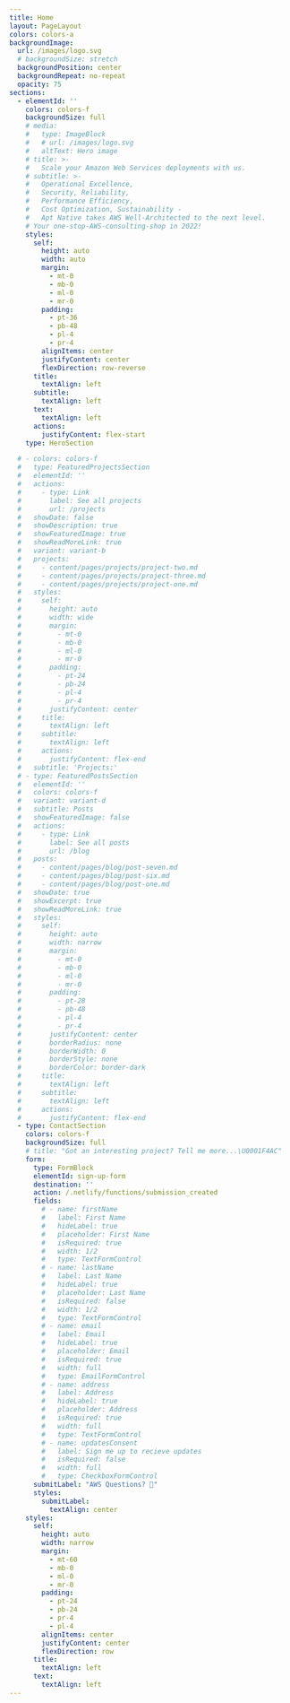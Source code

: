 ```yaml
---
title: Home
layout: PageLayout
colors: colors-a
backgroundImage:
  url: /images/logo.svg
  # backgroundSize: stretch
  backgroundPosition: center
  backgroundRepeat: no-repeat
  opacity: 75
sections:
  - elementId: ''
    colors: colors-f
    backgroundSize: full
    # media:
    #   type: ImageBlock
    #   # url: /images/logo.svg
    #   altText: Hero image
    # title: >-
    #   Scale your Amazon Web Services deployments with us.
    # subtitle: >-
    #   Operational Excellence,
    #   Security, Reliability,
    #   Performance Efficiency,
    #   Cost Optimization, Sustainability -
    #   Apt Native takes AWS Well-Architected to the next level.
    # Your one-stop-AWS-consulting-shop in 2022!
    styles:
      self:
        height: auto
        width: auto
        margin:
          - mt-0
          - mb-0
          - ml-0
          - mr-0
        padding:
          - pt-36
          - pb-48
          - pl-4
          - pr-4
        alignItems: center
        justifyContent: center
        flexDirection: row-reverse
      title:
        textAlign: left
      subtitle:
        textAlign: left
      text:
        textAlign: left
      actions:
        justifyContent: flex-start
    type: HeroSection

  # - colors: colors-f
  #   type: FeaturedProjectsSection
  #   elementId: ''
  #   actions:
  #     - type: Link
  #       label: See all projects
  #       url: /projects
  #   showDate: false
  #   showDescription: true
  #   showFeaturedImage: true
  #   showReadMoreLink: true
  #   variant: variant-b
  #   projects:
  #     - content/pages/projects/project-two.md
  #     - content/pages/projects/project-three.md
  #     - content/pages/projects/project-one.md
  #   styles:
  #     self:
  #       height: auto
  #       width: wide
  #       margin:
  #         - mt-0
  #         - mb-0
  #         - ml-0
  #         - mr-0
  #       padding:
  #         - pt-24
  #         - pb-24
  #         - pl-4
  #         - pr-4
  #       justifyContent: center
  #     title:
  #       textAlign: left
  #     subtitle:
  #       textAlign: left
  #     actions:
  #       justifyContent: flex-end
  #   subtitle: 'Projects:'
  # - type: FeaturedPostsSection
  #   elementId: ''
  #   colors: colors-f
  #   variant: variant-d
  #   subtitle: Posts
  #   showFeaturedImage: false
  #   actions:
  #     - type: Link
  #       label: See all posts
  #       url: /blog
  #   posts:
  #     - content/pages/blog/post-seven.md
  #     - content/pages/blog/post-six.md
  #     - content/pages/blog/post-one.md
  #   showDate: true
  #   showExcerpt: true
  #   showReadMoreLink: true
  #   styles:
  #     self:
  #       height: auto
  #       width: narrow
  #       margin:
  #         - mt-0
  #         - mb-0
  #         - ml-0
  #         - mr-0
  #       padding:
  #         - pt-28
  #         - pb-48
  #         - pl-4
  #         - pr-4
  #       justifyContent: center
  #       borderRadius: none
  #       borderWidth: 0
  #       borderStyle: none
  #       borderColor: border-dark
  #     title:
  #       textAlign: left
  #     subtitle:
  #       textAlign: left
  #     actions:
  #       justifyContent: flex-end
  - type: ContactSection
    colors: colors-f
    backgroundSize: full
    # title: "Got an interesting project? Tell me more...\U0001F4AC"
    form:
      type: FormBlock
      elementId: sign-up-form
      destination: ''
      action: /.netlify/functions/submission_created
      fields:
        # - name: firstName
        #   label: First Name
        #   hideLabel: true
        #   placeholder: First Name
        #   isRequired: true
        #   width: 1/2
        #   type: TextFormControl
        # - name: lastName
        #   label: Last Name
        #   hideLabel: true
        #   placeholder: Last Name
        #   isRequired: false
        #   width: 1/2
        #   type: TextFormControl
        # - name: email
        #   label: Email
        #   hideLabel: true
        #   placeholder: Email
        #   isRequired: true
        #   width: full
        #   type: EmailFormControl
        # - name: address
        #   label: Address
        #   hideLabel: true
        #   placeholder: Address
        #   isRequired: true
        #   width: full
        #   type: TextFormControl
        # - name: updatesConsent
        #   label: Sign me up to recieve updates
        #   isRequired: false
        #   width: full
        #   type: CheckboxFormControl
      submitLabel: "AWS Questions? 🤔"
      styles:
        submitLabel:
          textAlign: center
    styles:
      self:
        height: auto
        width: narrow
        margin:
          - mt-60
          - mb-0
          - ml-0
          - mr-0
        padding:
          - pt-24
          - pb-24
          - pr-4
          - pl-4
        alignItems: center
        justifyContent: center
        flexDirection: row
      title:
        textAlign: left
      text:
        textAlign: left
---
```

